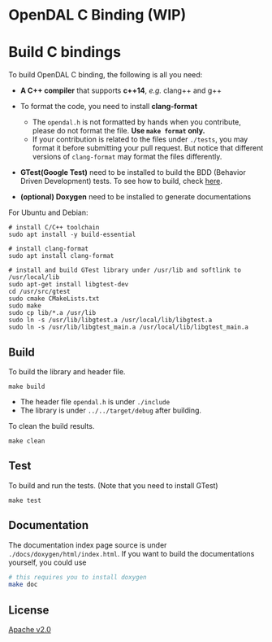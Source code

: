 # OpenDAL C Binding (WIP)

# Build C bindings

To build OpenDAL C binding, the following is all you need:
- **A C++ compiler** that supports **c++14**, *e.g.* clang++ and g++

- To format the code, you need to install **clang-format**
    - The `opendal.h` is not formatted by hands when you contribute, please do not format the file. **Use `make format` only.**
    - If your contribution is related to the files under `./tests`, you may format it before submitting your pull request. But notice that different versions of `clang-format` may format the files differently.

- **GTest(Google Test)** need to be installed to build the BDD (Behavior Driven Development) tests. To see how to build, check [here](https://github.com/google/googletest).

- **(optional) Doxygen** need to be installed to generate documentations

For Ubuntu and Debian:
```shell
# install C/C++ toolchain
sudo apt install -y build-essential

# install clang-format
sudo apt install clang-format

# install and build GTest library under /usr/lib and softlink to /usr/local/lib
sudo apt-get install libgtest-dev
cd /usr/src/gtest
sudo cmake CMakeLists.txt
sudo make
sudo cp lib/*.a /usr/lib
sudo ln -s /usr/lib/libgtest.a /usr/local/lib/libgtest.a
sudo ln -s /usr/lib/libgtest_main.a /usr/local/lib/libgtest_main.a
```

## Build
To build the library and header file.
```shell
make build
```

- The header file `opendal.h` is under `./include` 
- The library is under `../../target/debug` after building.

To clean the build results.
```shell
make clean
```

## Test
To build and run the tests. (Note that you need to install GTest)
```shell
make test
```

## Documentation
The documentation index page source is under `./docs/doxygen/html/index.html`.
If you want to build the documentations yourself, you could use
```sh
# this requires you to install doxygen
make doc
```


## License

[Apache v2.0](https://www.apache.org/licenses/LICENSE-2.0)
